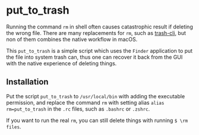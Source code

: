 # put_to_trash
Running the command `rm` in shell often causes catastrophic result if deleting the wrong file. There are many replacements for `rm`, such as [trash-cli](https://github.com/andreafrancia/trash-cli), but non of them combines the native workflow in macOS.

This `put_to_trash` is a simple script which uses the `Finder` application to put the file into system trash can, thus one can recover it back from the GUI with the native experience of deleting things.

## Installation
Put the script `put_to_trash` to `/usr/local/bin` with adding the executable permission, and replace the command `rm` with setting alias `alias rm=put_to_trash` in the `.rc` files, such as `.bashrc` or `.zshrc`.

If you want to run the real `rm`, you can still delete things with running `$ \rm files`.
